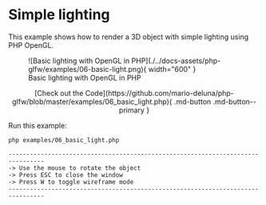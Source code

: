 # Simple lighting

This example shows how to render a 3D object with simple lighting using PHP OpenGL. 

<figure markdown>
  ![Basic lighting with OpenGL in PHP](./../docs-assets/php-glfw/examples/06-basic-light.png){ width="600" }
  <figcaption>Basic lighting with OpenGL in PHP</figcaption>
</figure>

<div style="text-align: center;" markdown>
[Check out the Code](https://github.com/mario-deluna/php-glfw/blob/master/examples/06_basic_light.php){ .md-button .md-button--primary }
</div>

Run this example:

```
php examples/06_basic_light.php
```

```
--------------------------------------------------------------------------------
-> Use the mouse to rotate the object
-> Press ESC to close the window
-> Press W to toggle wireframe mode
--------------------------------------------------------------------------------
```